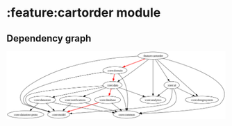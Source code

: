 # :feature:cartorder module
## Dependency graph
![Dependency graph](../../docs/images/graphs/dep_graph_feature_cartorder.svg)
